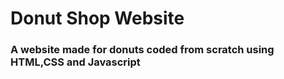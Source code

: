 # Donut Shop Website

### A website made for donuts coded from scratch using HTML,CSS and Javascript
